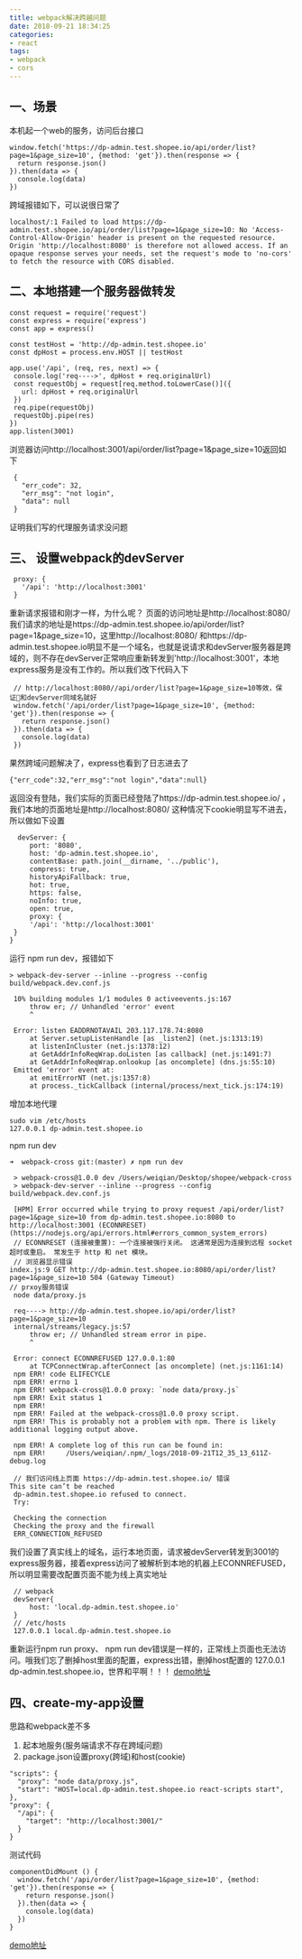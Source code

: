 ```yaml
---
title: webpack解决跨越问题
date: 2018-09-21 18:34:25
categories: 
- react
tags:
- webpack
- cors
---
```

## 一、场景
  本机起一个web的服务，访问后台接口
  ```
  window.fetch('https://dp-admin.test.shopee.io/api/order/list?page=1&page_size=10', {method: 'get'}).then(response => {
    return response.json()
  }).then(data => {
    console.log(data)
  })
  ```
  跨域报错如下，可以说很日常了
  ```
  localhost/:1 Failed to load https://dp-admin.test.shopee.io/api/order/list?page=1&page_size=10: No 'Access-Control-Allow-Origin' header is present on the requested resource. Origin 'http://localhost:8080' is therefore not allowed access. If an opaque response serves your needs, set the request's mode to 'no-cors' to fetch the resource with CORS disabled.
  ```
## 二、本地搭建一个服务器做转发
   ```
   const request = require('request')
   const express = require('express')
   const app = express()

   const testHost = 'http://dp-admin.test.shopee.io'
   const dpHost = process.env.HOST || testHost

   app.use('/api', (req, res, next) => {
    console.log('req---->', dpHost + req.originalUrl)
    const requestObj = request[req.method.toLowerCase()]({
      url: dpHost + req.originalUrl
    })
    req.pipe(requestObj)
    requestObj.pipe(res)
   })
   app.listen(3001)

   ```
   浏览器访问http://localhost:3001/api/order/list?page=1&page_size=10返回如下
   ```
    {
      "err_code": 32,
      "err_msg": "not login",
      "data": null
    }
   ```
   证明我们写的代理服务请求没问题
## 三、 设置webpack的devServer
   ```  
    proxy: {
      '/api': 'http://localhost:3001'
    }
   ```
   重新请求报错和刚才一样，为什么呢？ 页面的访问地址是http://localhost:8080/ 我们请求的地址是https://dp-admin.test.shopee.io/api/order/list?page=1&page_size=10，这里http://localhost:8080/ 和https://dp-admin.test.shopee.io明显不是一个域名，也就是说请求和devServer服务器是跨域的，则不存在devServer正常响应重新转发到'http://localhost:3001'，本地express服务是没有工作的。所以我们改下代码入下
   ```
    // http://localhost:8080//api/order/list?page=1&page_size=10等效，保证和devServer同域名就好
    window.fetch('/api/order/list?page=1&page_size=10', {method: 'get'}).then(response => {
      return response.json()
    }).then(data => {
      console.log(data)
    })
   ```
   果然跨域问题解决了，express也看到了日志进去了
   ```
   {"err_code":32,"err_msg":"not login","data":null}
   ```
   返回没有登陆，我们实际的页面已经登陆了https://dp-admin.test.shopee.io/ ，我们本地的页面地址是http://localhost:8080/ 这种情况下cookie明显写不进去，所以做如下设置

   ```
     devServer: {
        port: '8080',
        host: 'dp-admin.test.shopee.io',
        contentBase: path.join(__dirname, '../public'),
        compress: true,
        historyApiFallback: true,
        hot: true,
        https: false,
        noInfo: true,
        open: true,
        proxy: {
        '/api': 'http://localhost:3001'
    }
  }
   ```
   运行 npm run dev，报错如下
   ```
   > webpack-dev-server --inline --progress --config build/webpack.dev.conf.js

    10% building modules 1/1 modules 0 activeevents.js:167
        throw er; // Unhandled 'error' event
        ^

    Error: listen EADDRNOTAVAIL 203.117.178.74:8080
        at Server.setupListenHandle [as _listen2] (net.js:1313:19)
        at listenInCluster (net.js:1378:12)
        at GetAddrInfoReqWrap.doListen [as callback] (net.js:1491:7)
        at GetAddrInfoReqWrap.onlookup [as oncomplete] (dns.js:55:10)
    Emitted 'error' event at:
        at emitErrorNT (net.js:1357:8)
        at process._tickCallback (internal/process/next_tick.js:174:19)

   ```
   增加本地代理
   ```
   sudo vim /etc/hosts
   127.0.0.1 dp-admin.test.shopee.io
   ```
   npm run dev
   ```
   ➜  webpack-cross git:(master) ✗ npm run dev

    > webpack-cross@1.0.0 dev /Users/weiqian/Desktop/shopee/webpack-cross
    > webpack-dev-server --inline --progress --config build/webpack.dev.conf.js

    [HPM] Error occurred while trying to proxy request /api/order/list?page=1&page_size=10 from dp-admin.test.shopee.io:8080 to http://localhost:3001 (ECONNRESET) (https://nodejs.org/api/errors.html#errors_common_system_errors)
    // ECONNRESET (连接被重置): 一个连接被强行关闭。 这通常是因为连接到远程 socket 超时或重启。 常发生于 http 和 net 模块。
    // 浏览器显示错误
   index.js:9 GET http://dp-admin.test.shopee.io:8080/api/order/list?page=1&page_size=10 504 (Gateway Timeout)
   // prxoy服务错误
    node data/proxy.js

    req----> http://dp-admin.test.shopee.io/api/order/list?page=1&page_size=10
    internal/streams/legacy.js:57
        throw er; // Unhandled stream error in pipe.
        ^

    Error: connect ECONNREFUSED 127.0.0.1:80
        at TCPConnectWrap.afterConnect [as oncomplete] (net.js:1161:14)
    npm ERR! code ELIFECYCLE
    npm ERR! errno 1
    npm ERR! webpack-cross@1.0.0 proxy: `node data/proxy.js`
    npm ERR! Exit status 1
    npm ERR!
    npm ERR! Failed at the webpack-cross@1.0.0 proxy script.
    npm ERR! This is probably not a problem with npm. There is likely additional logging output above.

    npm ERR! A complete log of this run can be found in:
    npm ERR!     /Users/weiqian/.npm/_logs/2018-09-21T12_35_13_611Z-debug.log

    // 我们访问线上页面 https://dp-admin.test.shopee.io/ 错误
   This site can’t be reached
    dp-admin.test.shopee.io refused to connect.
    Try:

    Checking the connection
    Checking the proxy and the firewall
    ERR_CONNECTION_REFUSED
   ```
   我们设置了真实线上的域名，运行本地页面，请求被devServer转发到3001的express服务器，接着express访问了被解析到本地的机器上ECONNREFUSED，所以明显需要改配置页面不能为线上真实地址
   ```
    // webpack
    devServer{
        host: 'local.dp-admin.test.shopee.io'
    } 
    // /etc/hosts
    127.0.0.1 local.dp-admin.test.shopee.io

   ```
   重新运行npm run proxy、 npm run dev错误是一样的，正常线上页面也无法访问。哦我们忘了删掉host里面的配置，express出错，删掉host配置的   127.0.0.1 dp-admin.test.shopee.io，世界和平啊！！！
   [demo地址](https://github.com/weiqian93/react-demo/tree/master/webpack-cors)

## 四、create-my-app设置
  思路和webpack差不多 
  1. 起本地服务(服务端请求不存在跨域问题) 
  2. package.json设置proxy(跨域)和host(cookie)
  ```
  "scripts": {
    "proxy": "node data/proxy.js",
    "start": "HOST=local.dp-admin.test.shopee.io react-scripts start",
  },
  "proxy": {
    "/api": {
      "target": "http://localhost:3001/"
    }
  }
  ```
  测试代码
  ```
  componentDidMount () {
    window.fetch('/api/order/list?page=1&page_size=10', {method: 'get'}).then(response => {
      return response.json()
    }).then(data => {
      console.log(data)
    })
  }
  ```
  [demo地址](https://github.com/weiqian93/react-demo/tree/master/my-app-cors)





